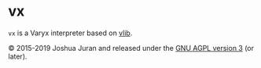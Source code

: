 vx
==

`vx` is a Varyx interpreter based on [vlib][].

[vlib]:  <../vlib>

© 2015-2019 Joshua Juran and released under the [GNU AGPL version 3][AGPL] (or later).

[AGPL]:  <../../LICENSE/AGPL-3.0.txt>
